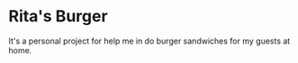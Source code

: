 # Rita's Burger

It's a personal project for help me in do burger sandwiches for my guests at home.
